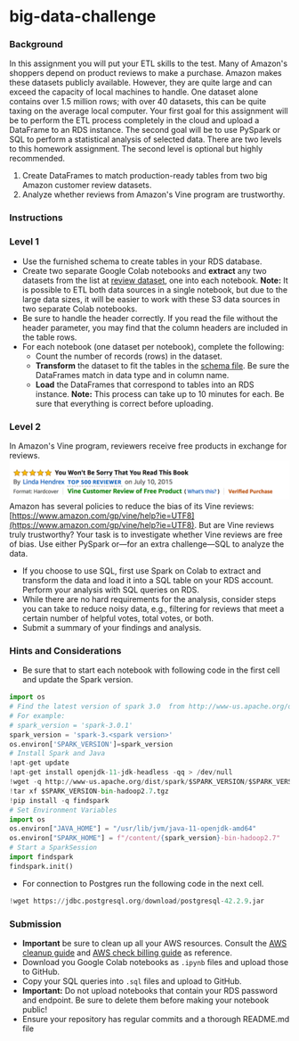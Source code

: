 # big-data-challenge

### Background

In this assignment you will put your ETL skills to the test. Many of Amazon's shoppers depend on product reviews to make a purchase. Amazon makes these datasets publicly available. However, they are quite large and can exceed the capacity of local machines to handle. One dataset alone contains over 1.5 million rows; with over 40 datasets, this can be quite taxing on the average local computer. Your first goal for this assignment will be to perform the ETL process completely in the cloud and upload a DataFrame to an RDS instance. The second goal will be to use PySpark or SQL to perform a statistical analysis of selected data.
There are two levels to this homework assignment. The second level is optional but highly recommended.
1. Create DataFrames to match production-ready tables from two big Amazon customer review datasets.
2. Analyze whether reviews from Amazon's Vine program are trustworthy.

### Instructions

### Level 1

* Use the furnished schema to create tables in your RDS database.
* Create two separate Google Colab notebooks and **extract** any two datasets from the list at [review dataset](https://s3.amazonaws.com/amazon-reviews-pds/tsv/index.txt), one into each notebook.
  **Note:** It is possible to ETL both data sources in a single notebook, but due to the large data sizes, it will be easier to work with these S3 data sources in two separate Colab notebooks.
* Be sure to handle the header correctly. If you read the file without the header parameter, you may find that the column headers are included in the table rows.
* For each notebook (one dataset per notebook), complete the following:
  * Count the number of records (rows) in the dataset.
  * **Transform** the dataset to fit the tables in the [schema file](../Resources/schema.sql). Be sure the DataFrames match in data type and in column name.
  * **Load** the DataFrames that correspond to tables into an RDS instance. **Note:** This process can take up to 10 minutes for each. Be sure that everything is correct before uploading.

### Level 2

In Amazon's Vine program, reviewers receive free products in exchange for reviews.
  ![vine01.png](images/vine01.png)
Amazon has several policies to reduce the bias of its Vine reviews: [https://www.amazon.com/gp/vine/help?ie=UTF8](https://www.amazon.com/gp/vine/help?ie=UTF8).
But are Vine reviews truly trustworthy? Your task is to investigate whether Vine reviews are free of bias. Use either PySpark or—for an extra challenge—SQL to analyze the data.
* If you choose to use SQL, first use Spark on Colab to extract and transform the data and load it into a SQL table on your RDS account. Perform your analysis with SQL queries on RDS.
* While there are no hard requirements for the analysis, consider steps you can take to reduce noisy data, e.g., filtering for reviews that meet a certain number of helpful votes, total votes, or both.
* Submit a summary of your findings and analysis.

### Hints and Considerations

* Be sure that to start each notebook with following code in the first cell and update the Spark version.

```python
import os
# Find the latest version of spark 3.0  from http://www-us.apache.org/dist/spark/ and enter as the spark version
# For example:
# spark_version = 'spark-3.0.1'
spark_version = 'spark-3.<spark version>'
os.environ['SPARK_VERSION']=spark_version
# Install Spark and Java
!apt-get update
!apt-get install openjdk-11-jdk-headless -qq > /dev/null
!wget -q http://www-us.apache.org/dist/spark/$SPARK_VERSION/$SPARK_VERSION-bin-hadoop2.7.tgz
!tar xf $SPARK_VERSION-bin-hadoop2.7.tgz
!pip install -q findspark
# Set Environment Variables
import os
os.environ["JAVA_HOME"] = "/usr/lib/jvm/java-11-openjdk-amd64"
os.environ["SPARK_HOME"] = f"/content/{spark_version}-bin-hadoop2.7"
# Start a SparkSession
import findspark
findspark.init()
```
* For connection to Postgres run the following code in the next cell.
```python
!wget https://jdbc.postgresql.org/download/postgresql-42.2.9.jar
```

### Submission

* **Important** be sure to clean up all your AWS resources. Consult the [AWS cleanup guide](../Resources/AWS_cleanup.pdf) and [AWS check billing guide](../Resources/AWS_check_billing.pdf) as reference.
* Download you Google Colab notebooks as `.ipynb` files and upload those to GitHub.
* Copy your SQL queries into `.sql` files and upload to GitHub.
* **Important:** Do not upload notebooks that contain your RDS password and endpoint. Be sure to delete them before making your notebook public!
* Ensure your repository has regular commits and a thorough README.md file

